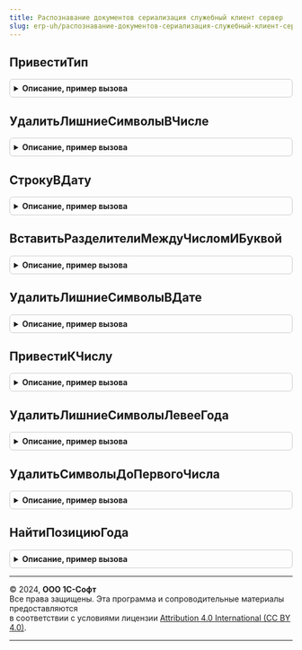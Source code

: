 ```yaml
---
title: Распознавание документов сериализация служебный клиент сервер
slug: erp-uh/распознавание-документов-сериализация-служебный-клиент-сервер
---
```



## ПривестиТип
<details style="margin: 1em 0; padding: 0.5em; border: 1px solid #ccc; border-radius: 6px;">

<summary style="font-weight: bold; cursor: pointer;">Описание, пример вызова</summary>

```bsl

Функция ПривестиТип(Знач ТекСтрока, ТекТип) Экспорт
```

Пример вызова
```bsl
Результат = РаспознаваниеДокументовСериализацияСлужебныйКлиентСервер.ПривестиТип(ТекСтрока, ТекТип) 
```
</details>

## УдалитьЛишниеСимволыВЧисле
<details style="margin: 1em 0; padding: 0.5em; border: 1px solid #ccc; border-radius: 6px;">

<summary style="font-weight: bold; cursor: pointer;">Описание, пример вызова</summary>

```bsl

Функция УдалитьЛишниеСимволыВЧисле(Знач Значение) Экспорт
```

Пример вызова
```bsl
Результат = РаспознаваниеДокументовСериализацияСлужебныйКлиентСервер.УдалитьЛишниеСимволыВЧисле(Значение));
```
</details>

## СтрокуВДату
<details style="margin: 1em 0; padding: 0.5em; border: 1px solid #ccc; border-radius: 6px;">

<summary style="font-weight: bold; cursor: pointer;">Описание, пример вызова</summary>

```bsl

Функция СтрокуВДату(Знач СтрДата) Экспорт
```

Пример вызова
```bsl
Результат = РаспознаваниеДокументовСериализацияСлужебныйКлиентСервер.СтрокуВДату(СтрДата));
```
</details>

## ВставитьРазделителиМеждуЧисломИБуквой
<details style="margin: 1em 0; padding: 0.5em; border: 1px solid #ccc; border-radius: 6px;">

<summary style="font-weight: bold; cursor: pointer;">Описание, пример вызова</summary>

```bsl

Функция ВставитьРазделителиМеждуЧисломИБуквой(Знач Значение, Разделитель) Экспорт
```

Пример вызова
```bsl
Результат = РаспознаваниеДокументовСериализацияСлужебныйКлиентСервер.ВставитьРазделителиМеждуЧисломИБуквой(Значение, Разделитель));
```
</details>

## УдалитьЛишниеСимволыВДате
<details style="margin: 1em 0; padding: 0.5em; border: 1px solid #ccc; border-radius: 6px;">

<summary style="font-weight: bold; cursor: pointer;">Описание, пример вызова</summary>

```bsl

Функция УдалитьЛишниеСимволыВДате(Знач Значение) Экспорт
```

Пример вызова
```bsl
Результат = РаспознаваниеДокументовСериализацияСлужебныйКлиентСервер.УдалитьЛишниеСимволыВДате(Значение));
```
</details>

## ПривестиКЧислу
<details style="margin: 1em 0; padding: 0.5em; border: 1px solid #ccc; border-radius: 6px;">

<summary style="font-weight: bold; cursor: pointer;">Описание, пример вызова</summary>

```bsl

Функция ПривестиКЧислу(Знач Значение) Экспорт
```

Пример вызова
```bsl
Результат = РаспознаваниеДокументовСериализацияСлужебныйКлиентСервер.ПривестиКЧислу(Значение) 
```
</details>

## УдалитьЛишниеСимволыЛевееГода
<details style="margin: 1em 0; padding: 0.5em; border: 1px solid #ccc; border-radius: 6px;">

<summary style="font-weight: bold; cursor: pointer;">Описание, пример вызова</summary>

```bsl

Функция УдалитьЛишниеСимволыЛевееГода(Знач Значение, ПозицияГода) Экспорт
```

Пример вызова
```bsl
Результат = РаспознаваниеДокументовСериализацияСлужебныйКлиентСервер.УдалитьЛишниеСимволыЛевееГода(Значение, ПозицияГода));
```
</details>

## УдалитьСимволыДоПервогоЧисла
<details style="margin: 1em 0; padding: 0.5em; border: 1px solid #ccc; border-radius: 6px;">

<summary style="font-weight: bold; cursor: pointer;">Описание, пример вызова</summary>

```bsl

Функция УдалитьСимволыДоПервогоЧисла(Знач Значение) Экспорт
```

Пример вызова
```bsl
Результат = РаспознаваниеДокументовСериализацияСлужебныйКлиентСервер.УдалитьСимволыДоПервогоЧисла(Значение));
```
</details>

## НайтиПозициюГода
<details style="margin: 1em 0; padding: 0.5em; border: 1px solid #ccc; border-radius: 6px;">

<summary style="font-weight: bold; cursor: pointer;">Описание, пример вызова</summary>

```bsl

Функция НайтиПозициюГода(Знач Значение) Экспорт
```

Пример вызова
```bsl
Результат = РаспознаваниеДокументовСериализацияСлужебныйКлиентСервер.НайтиПозициюГода(Значение));
```
</details>

---

© 2024, **ООО 1С-Софт**  
Все права защищены. Эта программа и сопроводительные материалы предоставляются  
в соответствии с условиями лицензии [Attribution 4.0 International (CC BY 4.0)](https://creativecommons.org/licenses/by/4.0/legalcode).

---
